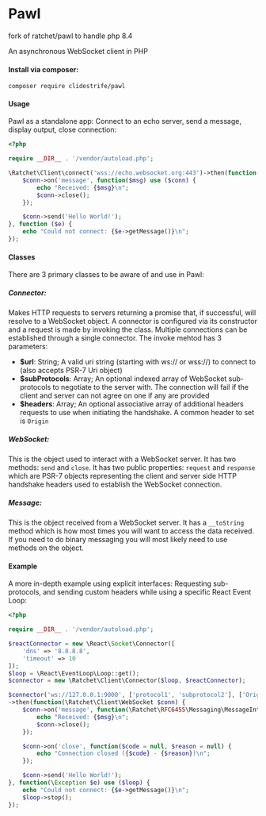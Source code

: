 # Pawl

fork of ratchet/pawl to handle php 8.4

An asynchronous WebSocket client in PHP

#### Install via composer:
    composer require clidestrife/pawl

#### Usage
Pawl as a standalone app: Connect to an echo server, send a message, display output, close connection:

```php
<?php

require __DIR__ . '/vendor/autoload.php';

\Ratchet\Client\connect('wss://echo.websocket.org:443')->then(function($conn) {
    $conn->on('message', function($msg) use ($conn) {
        echo "Received: {$msg}\n";
        $conn->close();
    });

    $conn->send('Hello World!');
}, function ($e) {
    echo "Could not connect: {$e->getMessage()}\n";
});
```

#### Classes

There are 3 primary classes to be aware of and use in Pawl:

##### Connector:

Makes HTTP requests to servers returning a promise that, if successful, will resolve to a WebSocket object.
 A connector is configured via its constructor and a request is made by invoking the class. Multiple connections can be established through a single connector. The invoke mehtod has 3 parameters:
* **$url**: String; A valid uri string (starting with ws:// or wss://) to connect to (also accepts PSR-7 Uri object)
* **$subProtocols**: Array; An optional indexed array of WebSocket sub-protocols to negotiate to the server with. The connection will fail if the client and server can not agree on one if any are provided
* **$headers**: Array; An optional associative array of additional headers requests to use when initiating the handshake. A common header to set is `Origin`

##### WebSocket:

This is the object used to interact with a WebSocket server. It has two methods: `send` and `close`.
It has two public properties: `request` and `response` which are PSR-7 objects representing the client and server side HTTP handshake headers used to establish the WebSocket connection.

##### Message:

This is the object received from a WebSocket server. It has a `__toString` method which is how most times you will want to access the data received.
If you need to do binary messaging you will most likely need to use methods on the object.

#### Example

A more in-depth example using explicit interfaces: Requesting sub-protocols, and sending custom headers while using a specific React Event Loop:
```php
<?php

require __DIR__ . '/vendor/autoload.php';

$reactConnector = new \React\Socket\Connector([
    'dns' => '8.8.8.8',
    'timeout' => 10
]);
$loop = \React\EventLoop\Loop::get();
$connector = new \Ratchet\Client\Connector($loop, $reactConnector);

$connector('ws://127.0.0.1:9000', ['protocol1', 'subprotocol2'], ['Origin' => 'http://localhost'])
->then(function(\Ratchet\Client\WebSocket $conn) {
    $conn->on('message', function(\Ratchet\RFC6455\Messaging\MessageInterface $msg) use ($conn) {
        echo "Received: {$msg}\n";
        $conn->close();
    });

    $conn->on('close', function($code = null, $reason = null) {
        echo "Connection closed ({$code} - {$reason})\n";
    });

    $conn->send('Hello World!');
}, function(\Exception $e) use ($loop) {
    echo "Could not connect: {$e->getMessage()}\n";
    $loop->stop();
});
```
